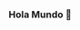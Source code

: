 ### Hola Mundo 👋

<!--

Actualmente estoy en la busqueda de mi primer trabajo en desarrollo luego de obtener el titulo de Desarrollador Web Full Stack en la academia Henry, 
la cual recomiendo sin duarlo.
Aprendi de manera intensiva y llevando toda la teoria a la practica a traves de un proyecto individual y un proyecto grupal, los cuales estan disponibles
en mi repositorio.
Mis Skills adquiridas son:
JavaScript | TypeScript | NodeJS | Express | PostgreSQL | | Sequelize | ReactJS | Redux | Redux Toolkit | CSS | Boostrap | Tailwind | Git
Estoy realizando un curso certificado de React Native en Udemy, dejo un proyecto practico tambien en el repositorio.
En cuanto a mis soft Skills:
Creativo | Curioso | Paciente | Tranquilo | Honesto | Comprometido | Flexible | De Fácil aprendizaje | Formación Continua | De Fácil Adaptación

Puedes contactarme en LinkedIn:
https://www.linkedin.com/in/sergio-longo-7987b458/
por mail:
sergiolongo@gmail.com


--!>
